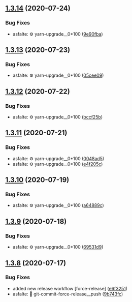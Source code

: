 ## [1.3.14](https://github.com/bamdadsabbagh/eslint-config/compare/v1.3.13...v1.3.14) (2020-07-24)


### Bug Fixes

* asfalte: ⚙️ yarn-upgrade__0*100 ([9e90fba](https://github.com/bamdadsabbagh/eslint-config/commit/9e90fba5b45d1bdb767bca9681b5462dd352e0cf))

## [1.3.13](https://github.com/bamdadsabbagh/eslint-config/compare/v1.3.12...v1.3.13) (2020-07-23)


### Bug Fixes

* asfalte: ⚙️ yarn-upgrade__0*100 ([05cee09](https://github.com/bamdadsabbagh/eslint-config/commit/05cee09e274a1a2a156628f9c92814cee0eb3eb4))

## [1.3.12](https://github.com/bamdadsabbagh/eslint-config/compare/v1.3.11...v1.3.12) (2020-07-22)


### Bug Fixes

* asfalte: ⚙️ yarn-upgrade__0*100 ([bccf25b](https://github.com/bamdadsabbagh/eslint-config/commit/bccf25b624f836b40c6e86152efb2cfa8446c9ed))

## [1.3.11](https://github.com/bamdadsabbagh/eslint-config/compare/v1.3.10...v1.3.11) (2020-07-21)


### Bug Fixes

* asfalte: ⚙️ yarn-upgrade__0*100 ([0048ad5](https://github.com/bamdadsabbagh/eslint-config/commit/0048ad548f6268c9841272d8590dd2c0d7ae3646))
* asfalte: ⚙️ yarn-upgrade__0*100 ([e4f205c](https://github.com/bamdadsabbagh/eslint-config/commit/e4f205cab54dbaf02faded15b9dd4b04ddbbeb51))

## [1.3.10](https://github.com/bamdadsabbagh/eslint-config/compare/v1.3.9...v1.3.10) (2020-07-19)


### Bug Fixes

* asfalte: ⚙️ yarn-upgrade__0*100 ([a64889c](https://github.com/bamdadsabbagh/eslint-config/commit/a64889cf2477203a6a1fbe7f138655e2bf78be56))

## [1.3.9](https://github.com/bamdadsabbagh/eslint-config/compare/v1.3.8...v1.3.9) (2020-07-18)


### Bug Fixes

* asfalte: ⚙️ yarn-upgrade__0*100 ([69531d9](https://github.com/bamdadsabbagh/eslint-config/commit/69531d90c1e97d19ee8f7c30eb949b4ad1365e4a))

## [1.3.8](https://github.com/bamdadsabbagh/eslint-config/compare/v1.3.7...v1.3.8) (2020-07-17)


### Bug Fixes

* added new release workflow [force-release] ([e6f3251](https://github.com/bamdadsabbagh/eslint-config/commit/e6f3251ff8be249bc4d2b0248d0b058760f6c8e8))
* asfalte: 🔨 git-commit-force-release__push ([9b743fc](https://github.com/bamdadsabbagh/eslint-config/commit/9b743fc4c27ae1c6cfeb8fce98ba4db9a34dfb31))
